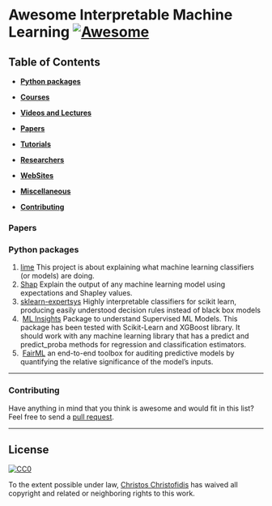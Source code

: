 # Awesome Interpretable Machine Learning [![Awesome](https://cdn.rawgit.com/sindresorhus/awesome/d7305f38d29fed78fa85652e3a63e154dd8e8829/media/badge.svg)](https://github.com/sindresorhus/awesome)

## Table of Contents

* **[Python packages](#Python-packages)**  

* **[Courses](#courses)**  

* **[Videos and Lectures](#videos-and-lectures)**  

* **[Papers](#papers)**  

* **[Tutorials](#tutorials)**  

* **[Researchers](#researchers)**  

* **[WebSites](#websites)**  

* **[Miscellaneous](#miscellaneous)**  

* **[Contributing](#contributing)**  

### Papers


### Python packages

1.  [lime](https://github.com/marcotcr/lime) This project is about explaining what machine learning classifiers (or models) are doing.
2.  [Shap](https://github.com/slundberg/shap) Explain the output of any machine learning model using expectations and Shapley values.
3.  [sklearn-expertsys](https://github.com/tmadl/sklearn-expertsys) Highly interpretable classifiers for scikit learn, producing easily understood decision rules instead of black box models 
4.  [ML Insights](https://githutorial/deeplearning.pdf) Package to understand Supervised ML Models. This package has been tested with Scikit-Learn and XGBoost library. It should work with any machine learning library that has a predict and predict_proba methods for regression and classification estimators.
5.  [FairML](https://github.com/adebayoj/fairml) an end-to-end toolbox for auditing predictive models by quantifying the relative significance of the model’s inputs. 
-----
### Contributing
Have anything in mind that you think is awesome and would fit in this list? Feel free to send a [pull request](https://github.com/ashara12/awesome-deeplearning/pulls). 

-----
## License

[![CC0](http://i.creativecommons.org/p/zero/1.0/88x31.png)](http://creativecommons.org/publicdomain/zero/1.0/)

To the extent possible under law, [Christos Christofidis](https://linkedin.com/in/Christofidis) has waived all copyright and related or neighboring rights to this work.

